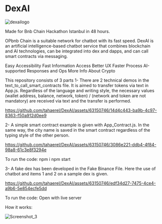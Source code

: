 # DexAI

![dexailogo](https://github.com/tahaerel/DexAI/assets/63150746/7706cb88-840c-422d-a3bc-b62e0e5580e3)

Made for Bnb Chain Hackathon Istanbul in 48 hours.

OPbnb Chain is a suitable network for chatbot with its fast speed.
DexAI is an artificial intelligence-based chatbot service that combines blockchain and AI technologies, can be integrated into dex and dapps, and can call smart contracts via messaging.

Easy Accessibility
Fast Information Access
Better UX
Faster Process
AI-supported Responses and Ops
More Info About Crypto

This repository consists of 3 parts
1-
There are 2 technical demos in the text_to_call_smart_contracts file. It is aimed to transfer tokens via text in App.js.
Regardless of the language and writing style, the necessary values (wallet address, balance, network, token) / (network and token are not mandatory) are received via text and the transfer is performed.


https://github.com/tahaerel/DexAI/assets/63150746/14d4c443-ba9b-4c97-8363-f50a912d0ee9


2-
A simple smart contract example is given with App_Contract.js. In the same way, the city name is saved in the smart contract regardless of the typing style of the other person.


https://github.com/tahaerel/DexAI/assets/63150746/3086e221-ddb4-4f84-98a8-61c3e8f3294e


To run the code:
npm i
npm start


3-
A fake dex has been developed in the Fake Binance File. Here the use of chatbot and items 1 and 2 on a sample dex is given.


https://github.com/tahaerel/DexAI/assets/63150746/edf34d27-7475-4ce4-a9b6-5e854ecfe5dd

To run the code:
Open with live server

How it works:


![Screenshot_3](https://github.com/tahaerel/DexAI/assets/63150746/bfad86f4-d027-452b-80e3-3a0e2d1cb4ea)






